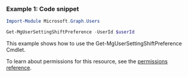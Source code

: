 ### Example 1: Code snippet

```powershell
Import-Module Microsoft.Graph.Users

Get-MgUserSettingShiftPreference -UserId $userId
```
This example shows how to use the Get-MgUserSettingShiftPreference Cmdlet.

To learn about permissions for this resource, see the [permissions reference](/graph/permissions-reference).

